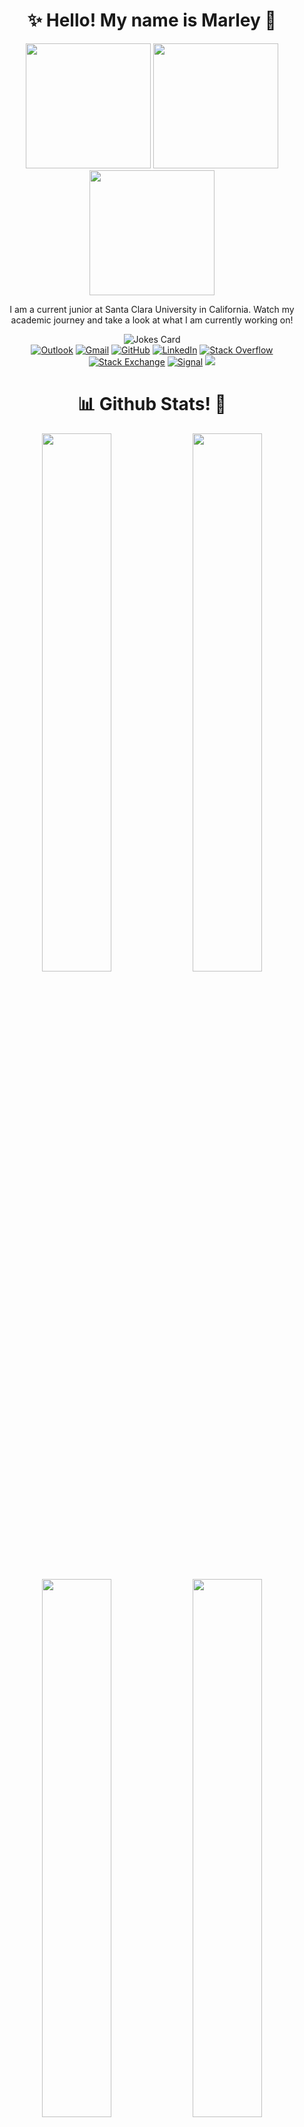 <h1 align="center">
   ✨ Hello! My name is Marley 💫
</h1>

<div align="center">
    <img src="https://media3.giphy.com/media/SUcApSWjPwQMARvcM8/giphy.gif?cid=790b7611526d4cf52814ae817d2ba597a1770abe4c7ec68e&rid=giphy.gif&ct=s" width="200" height="200">
    <img src="https://media1.giphy.com/media/2xPMQjuxsEFYwlbYWt/giphy.gif?cid=790b76119d89c4f915008b6e61fe9a6645dd411a0aa66047&rid=giphy.gif&ct=s" width="200" height="200">
    <img src="https://media0.giphy.com/media/HwBlFQZFcAoUcPHZdX/giphy.gif?cid=790b761134047b4b0cb8aa097b476509ca261ad2ddf85c57&rid=giphy.gif&ct=s" width="200" height="200">
</div>

<div align="center">
    <p> I am a current junior at Santa Clara University in California. Watch my academic journey and take a look at what I am currently working on!</p>
    <img src="https://readme-jokes.vercel.app/api?hideBorder&theme=radical" alt="Jokes Card" />
</div>

<div align="center">
    <a href="mailto:marleywillyoung@outlook.com" target="_blank"><img alt="Outlook" src="https://img.shields.io/badge/Microsoft_Outlook-0078D4?style=flat-square&logo=microsoft-outlook&logoColor=white"></a>
    <a href="mailto:mywillyoung@gmail.com" target="_blank"><img alt="Gmail" src="https://img.shields.io/badge/Gmail-D14836?style=flat-square&logo=gmail&logoColor=white"></a>
    <a href="https://github.com/marleyyvon" target="_blank"><img alt="GitHub" src="https://img.shields.io/badge/-@marleyyvon-181717?style=flat-square&logo=GitHub&logoColor=white"></a>
    <a href="https://www.linkedin.com/in/marleywill" target="_blank"><img alt="LinkedIn" src="https://img.shields.io/badge/-LinkedIn-0077B5?style=flat-square&logo=Linkedin&logoColor=white"></a>
    <a href="https://stackoverflow.com/users/YOUR_USER_ID" target="_blank"><img alt="Stack Overflow" src="https://img.shields.io/badge/-Stack%20Overflow-FE7A16?style=flat-square&logo=Stack-Overflow&logoColor=white"></a>
    <a href="https://stackexchange.com/users/YOUR_USER_ID" target="_blank"><img alt="Stack Exchange" src="https://img.shields.io/badge/-Stack%20Exchange-1E5297?style=flat-square&logo=Stack-Exchange&logoColor=white"></a>
    <a href="https://github.com/marleyyvon" target="_blank"><img alt="Signal" src="https://img.shields.io/badge/Signal-%23039BE5.svg?style=flat-square&logo=Signal&logoColor=white"></a>
    <img src="https://komarev.com/ghpvc/?username=marleyyvon&color=551EB1&style=flat-square&label=Views">
</div>

<h1 align="center">
  📊 Github Stats! 👾
</h1>

<div align="center">
    <img align="center" width="47%" src="https://github-readme-stats.vercel.app/api?username=marleyyvon&show_icons=true&theme=radical" />
    <img align="center" width="47%" src="http://github-readme-streak-stats.herokuapp.com?user=marleyyvon&theme=radical&include_all_commits=true&count_private=true&date_format=M%20j%5B%2C%20Y%5D" />
    <img align="center" width="47%" src="https://github-readme-stats.vercel.app/api/top-langs/?username=marleyyvon&theme=radical&langs_count=6&layout=compact" />
    <img align="center" width="47%" src="https://quotes-github-readme.vercel.app/api?type=horizontal&theme=radical" />
</div>

<p align="center">
  <img src="https://capsule-render.vercel.app/api?type=waving&theme=radical&height=100&section=footer"/>
</p>



